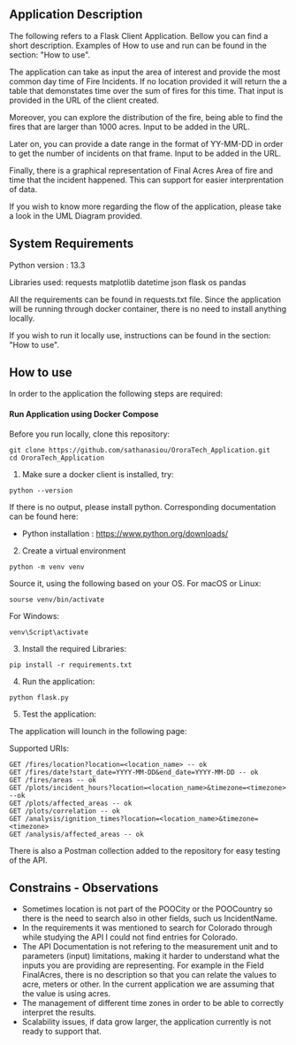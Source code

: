 ## Application Description
The following refers to a Flask Client Application. Bellow you can find a short description. Examples of How to use and run can be found in the section: "How to use".

The application can take as input the area of interest and provide the most common day time of Fire Incidents. If no location provided it will return the a table that demonstates time over the sum of fires for this time. That input is provided in the URL of the client created.

Moreover, you can explore the distribution of the fire, being able to find the fires that are larger than 1000 acres. Input to be added in the URL.

Later on, you can provide a date range in the format of YY-MM-DD in order to get the number of incidents on that frame. Input to be added in the URL. 

Finally, there is a graphical representation of Final Acres Area of fire and time that the incident happened. This can support for easier interprentation of data.

If you wish to know more regarding the flow of the application, please take a look in the UML Diagram provided.


## System Requirements
Python version : 13.3 

Libraries used:
requests 
matplotlib
datetime
json
flask
os
pandas

All the requirements can be found in requests.txt file. 
Since the application will be running through docker container, there is no need to install anything locally. 

If you wish to run it locally use, instructions can be found in the section: "How to use".


## How to use
In order to the application the following steps are required: 

#### Run Application using Docker Compose
Before you run locally, clone this repository: 
```
git clone https://github.com/sathanasiou/OroraTech_Application.git
cd OroraTech_Application
```
1. Make sure a docker client is installed, try: 
```
python --version
```
If there is no output, please install python. 
Corresponding documentation can be found here: 
* Python installation : https://www.python.org/downloads/

2. Create a virtual environment

```
python -m venv venv
```
Source it, using the following based on your OS. 
For macOS or Linux: 
```
sourse venv/bin/activate
```
For Windows: 
```
venv\Script\activate
```

3. Install the required Libraries: 
```
pip install -r requirements.txt
```
4. Run the application: 
```
python flask.py
```
5. Test the application: 

The application will lounch in the following page: 


Supported URIs: 
```
GET /fires/location?location=<location_name> -- ok 
GET /fires/date?start_date=YYYY-MM-DD&end_date=YYYY-MM-DD -- ok 
GET /fires/areas -- ok 
GET /plots/incident_hours?location=<location_name>&timezone=<timezone> --ok 
GET /plots/affected_areas -- ok 
GET /plots/correlation -- ok
GET /analysis/ignition_times?location=<location_name>&timezone=<timezone>
GET /analysis/affected_areas -- ok 
```

There is also a Postman collection added to the repository for easy testing of the API.

## Constrains - Observations

* Sometimes location is not part of the POOCity or the POOCountry so there is the need to search also in other fields, such us IncidentName. 
* In the requirements it was mentioned to search for Colorado through while studying the API I could not find entries for Colorado.
* The API Documentation is not refering to the measurement unit and to parameters (input) limitations, making it harder to understand what the inputs you are providing are representing. For example in the Field FinalAcres, there is no description so that you can relate the values to acre, meters or other. In the current application we are assuming that the value is using acres.
* The management of different time zones in order to be able to correctly interpret the results.
* Scalability issues, if data grow larger, the application currently is not ready to support that. 

